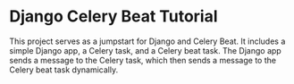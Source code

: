 # Django Celery Beat Tutorial

This project serves as a jumpstart for Django and Celery Beat. It includes a simple Django app, a Celery task, and a Celery beat task. The Django app sends a message to the Celery task, which then sends a message to the Celery beat task dynamically.


